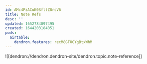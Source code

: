 ```yaml
---
id: AMc4PzACuK0SfltZ8rcV6
title: Note Refs
desc: ''
updated: 1652784097495
created: 1644203184051
pods:
  airtable:
    dendron.features: recM8GFUGYgBtxWhM
---
```

![[dendron://dendron.dendron-site/dendron.topic.note-reference]]
